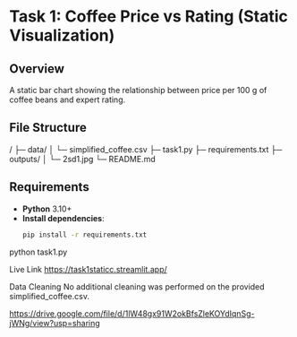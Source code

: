 # Task 1: Coffee Price vs Rating (Static Visualization)

## Overview
A static bar chart showing the relationship between price per 100 g of coffee beans and expert rating.

## File Structure
/
├─ data/
│ └─ simplified_coffee.csv
├─ task1.py
├─ requirements.txt
├─ outputs/
│ └─  2sd1.jpg
└─ README.md


## Requirements
- **Python** 3.10+  
- **Install dependencies**:  
  ```bash
  pip install -r requirements.txt

python task1.py

Live Link
https://task1staticc.streamlit.app/ 

Data Cleaning
No additional cleaning was performed on the provided simplified_coffee.csv.

 https://drive.google.com/file/d/1lW48gx91W2okBfsZleKOYdIqnSg-jWNg/view?usp=sharing
